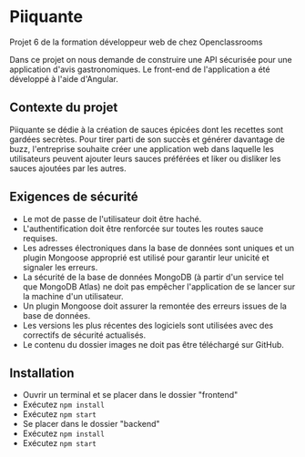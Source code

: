 # Piiquante

Projet 6 de la formation développeur web de chez Openclassrooms

Dans ce projet on nous demande de construire une API sécurisée pour une application d'avis gastronomiques.
Le front-end de l'application a été développé à l'aide d'Angular.

## Contexte du projet
Piiquante se dédie à la création de sauces épicées dont les recettes sont gardées 
secrètes. Pour tirer parti de son succès et générer davantage de buzz, l'entreprise 
souhaite créer une application web dans laquelle les utilisateurs peuvent ajouter 
leurs sauces préférées et liker ou disliker les sauces ajoutées par les autres. 

## Exigences de sécurité
- Le mot de passe de l'utilisateur doit être haché.
- L'authentification doit être renforcée sur toutes les routes sauce requises.
- Les adresses électroniques dans la base de données sont uniques et un
plugin Mongoose approprié est utilisé pour garantir leur unicité et signaler 
les erreurs. 
- La sécurité de la base de données MongoDB (à partir d'un service tel que 
MongoDB Atlas) ne doit pas empêcher l'application de se lancer sur la
machine d'un utilisateur. 
- Un plugin Mongoose doit assurer la remontée des erreurs issues de la base
de données. 
- Les versions les plus récentes des logiciels sont utilisées avec des correctifs
de sécurité actualisés. 
- Le contenu du dossier images ne doit pas être téléchargé sur GitHub. 


## Installation
- Ouvrir un terminal et se placer dans le dossier "frontend"
- Exécutez `npm install`
- Exécutez `npm start` 
- Se placer dans le dossier "backend" 
- Exécutez `npm install` 
- Exécutez `npm start` 
